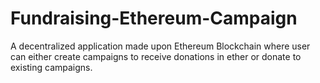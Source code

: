 # Fundraising-Ethereum-Campaign
A decentralized application made upon Ethereum Blockchain where user can either create campaigns to receive donations in ether or donate to existing campaigns.  
